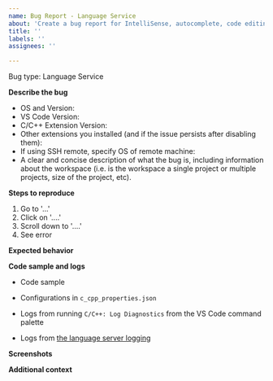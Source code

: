 ```yaml
---
name: Bug Report - Language Service
about: 'Create a bug report for IntelliSense, autocomplete, code editing, code navigation, etc.'
title: ''
labels: ''
assignees: ''

---
```


Bug type: Language Service

<!-- Prior to creating a bug report, please review:
📝 Existing issues at https://github.com/Microsoft/vscode-cpptools/issues
📜 Our documentation at https://code.visualstudio.com/docs/languages/cpp
📙 FAQs at https://code.visualstudio.com/docs/cpp/faq-cpp
-->


**Describe the bug**
- OS and Version:
- VS Code Version:
- C/C++ Extension Version:
- Other extensions you installed (and if the issue persists after disabling them):
- If using SSH remote, specify OS of remote machine:
- A clear and concise description of what the bug is, including information about the workspace (i.e. is the workspace a single project or multiple projects, size of the project, etc).


**Steps to reproduce**
<!-- Provide clear steps to reproduce the bug: -->
1. Go to '...'
2. Click on '....'
3. Scroll down to '....'
4. See error


**Expected behavior**
<!-- A clear and concise description of what you expected to happen. -->


**Code sample and logs**
<!-- Please provide code sample, your c_cpp_properties.json and logs. -->
- Code sample

- Configurations in `c_cpp_properties.json`

- Logs from running `C/C++: Log Diagnostics` from the VS Code command palette

- Logs from [the language server logging](https://code.visualstudio.com/docs/cpp/enable-logging-cpp#_enable-logging-for-the-language-server)


**Screenshots**
<!-- If applicable, add screenshots to help explain your problem. -->


**Additional context**
<!-- Call Stacks:
For bugs like crashes, deadlocks, infinite loops, etc. that we are not able to repro and for which the call stack may be useful, please attach a debugger and/or create a dmp and provide the call stacks. Windows binaries have symbols available in VS Code by setting your "symbolSearchPath" to "https://msdl.microsoft.com/download/symbols".
-->
